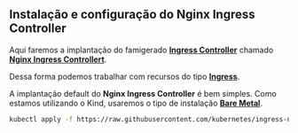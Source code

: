 ## Instalação e configuração do Nginx Ingress Controller

Aqui faremos a implantação do famigerado [**Ingress Controller**](https://kubernetes.io/docs/concepts/services-networking/ingress-controllers/) chamado [**Nginx Ingress Controllert**](https://kubernetes.github.io/ingress-nginx/).

Dessa forma podemos trabalhar com recursos do tipo [**Ingress**](https://kubernetes.io/docs/concepts/services-networking/ingress/).

A implantação default do **Nginx Ingress Controller** é bem simples. Como estamos utilizando o Kind, usaremos o tipo de instalação [**Bare Metal**](https://kubernetes.github.io/ingress-nginx/deploy/#bare-metal).

```bash
kubectl apply -f https://raw.githubusercontent.com/kubernetes/ingress-nginx/controller-v0.35.0/deploy/static/provider/baremetal/deploy.yaml
```